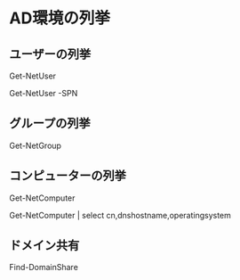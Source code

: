 # AD環境の列挙

## ユーザーの列挙

Get-NetUser

Get-NetUser -SPN

## グループの列挙

Get-NetGroup


## コンピューターの列挙

Get-NetComputer

Get-NetComputer | select cn,dnshostname,operatingsystem

## ドメイン共有

Find-DomainShare
